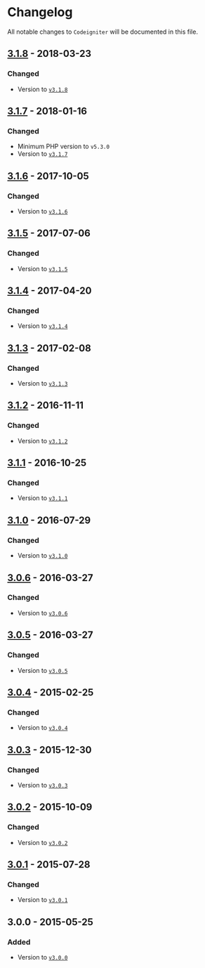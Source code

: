 # Changelog

All notable changes to `Codeigniter` will be documented in this file.

## [3.1.8](https://github.com/rougin/codeigniter/compare/v3.1.7...v3.1.8) - 2018-03-23

### Changed
- Version to [`v3.1.8`](https://www.codeigniter.com/user_guide/changelog.html#version-3-1-8)

## [3.1.7](https://github.com/rougin/codeigniter/compare/v3.1.6...v3.1.7) - 2018-01-16

### Changed
- Minimum PHP version to `v5.3.0`
- Version to [`v3.1.7`](https://www.codeigniter.com/user_guide/changelog.html#version-3-1-7)

## [3.1.6](https://github.com/rougin/codeigniter/compare/v3.1.5...v3.1.6) - 2017-10-05

### Changed
- Version to [`v3.1.6`](https://www.codeigniter.com/user_guide/changelog.html#version-3-1-6)

## [3.1.5](https://github.com/rougin/codeigniter/compare/v3.1.4...v3.1.5) - 2017-07-06

### Changed
- Version to [`v3.1.5`](https://www.codeigniter.com/user_guide/changelog.html#version-3-1-5)

## [3.1.4](https://github.com/rougin/codeigniter/compare/v3.1.3...v3.1.4) - 2017-04-20

### Changed
- Version to [`v3.1.4`](https://www.codeigniter.com/user_guide/changelog.html#version-3-1-4)

## [3.1.3](https://github.com/rougin/codeigniter/compare/v3.1.2...v3.1.3) - 2017-02-08

### Changed
- Version to [`v3.1.3`](https://www.codeigniter.com/user_guide/changelog.html#version-3-1-3)

## [3.1.2](https://github.com/rougin/codeigniter/compare/v3.1.1...v3.1.2) - 2016-11-11

### Changed
- Version to [`v3.1.2`](https://www.codeigniter.com/user_guide/changelog.html#version-3-1-2)

## [3.1.1](https://github.com/rougin/codeigniter/compare/v3.1.0...v3.1.1) - 2016-10-25

### Changed
- Version to [`v3.1.1`](https://www.codeigniter.com/user_guide/changelog.html#version-3-1-1)

## [3.1.0](https://github.com/rougin/codeigniter/compare/v3.0.6...v3.1.0) - 2016-07-29

### Changed
- Version to [`v3.1.0`](https://www.codeigniter.com/user_guide/changelog.html#version-3-1-0)

## [3.0.6](https://github.com/rougin/codeigniter/compare/v3.0.5...v3.0.6) - 2016-03-27

### Changed
- Version to [`v3.0.6`](https://www.codeigniter.com/user_guide/changelog.html#version-3-0-6)

## [3.0.5](https://github.com/rougin/codeigniter/compare/v3.0.4...v3.0.5) - 2016-03-27

### Changed
- Version to [`v3.0.5`](https://www.codeigniter.com/user_guide/changelog.html#version-3-0-5)

## [3.0.4](https://github.com/rougin/codeigniter/compare/v3.0.3...v3.0.4) - 2015-02-25

### Changed
- Version to [`v3.0.4`](https://www.codeigniter.com/user_guide/changelog.html#version-3-0-4)

## [3.0.3](https://github.com/rougin/codeigniter/compare/v3.0.2...v3.0.3) - 2015-12-30

### Changed
- Version to [`v3.0.3`](https://www.codeigniter.com/user_guide/changelog.html#version-3-0-3)

## [3.0.2](https://github.com/rougin/codeigniter/compare/v3.0.1...v3.0.2) - 2015-10-09

### Changed
- Version to [`v3.0.2`](https://www.codeigniter.com/user_guide/changelog.html#version-3-0-2)

## [3.0.1](https://github.com/rougin/codeigniter/compare/v3.0.0...v3.0.1) - 2015-07-28

### Changed
- Version to [`v3.0.1`](https://www.codeigniter.com/user_guide/changelog.html#version-3-0-1)

## 3.0.0 - 2015-05-25

### Added
- Version to [`v3.0.0`](https://www.codeigniter.com/user_guide/changelog.html#version-3-0-0)